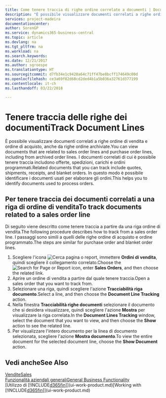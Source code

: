 ```yaml
---
title: Come tenere traccia di righe ordine correlate a documenti | Documenti Microsoft
description: "È possibile visualizzare documenti correlati a righe ordine di vendita e ordine di acquisto, anche da righe ordine archiviate. I documenti correlati di cui è possibile tenere traccia includono offerte, spedizioni, carichi e ordini programmati. In questo modo è possibile identificare i documenti usati per elaborare gli ordini."
services: project-madeira
documentationcenter: 
author: SorenGP
ms.service: dynamics365-business-central
ms.topic: article
ms.devlang: na
ms.tgt_pltfrm: na
ms.workload: na
ms.search.keywords: 
ms.date: 12/21/2017
ms.author: sgroespe
ms.translationtype: HT
ms.sourcegitcommit: d7fb34e1c9428a64c71ff47be8bcff174649c00d
ms.openlocfilehash: ce3a69f82d68cd2ded4b1a5b036a32761d377199
ms.contentlocale: it-ch
ms.lasthandoff: 03/22/2018

---
```

# <a name="track-document-lines"></a><span data-ttu-id="a817e-105">Tenere traccia delle righe dei documenti</span><span class="sxs-lookup"><span data-stu-id="a817e-105">Track Document Lines</span></span>
<span data-ttu-id="a817e-106">È possibile visualizzare documenti correlati a righe ordine di vendita e ordine di acquisto, anche da righe ordine archiviate.</span><span class="sxs-lookup"><span data-stu-id="a817e-106">You can view documents that are related to sales order lines and purchase order lines, including from archived order lines.</span></span> <span data-ttu-id="a817e-107">I documenti correlati di cui è possibile tenere traccia includono offerte, spedizioni, carichi e ordini programmati.</span><span class="sxs-lookup"><span data-stu-id="a817e-107">Related documents that you can track include quotes, shipments, receipts, and blanket orders.</span></span> <span data-ttu-id="a817e-108">In questo modo è possibile identificare i documenti usati per elaborare gli ordini.</span><span class="sxs-lookup"><span data-stu-id="a817e-108">This helps you to identify documents used to process orders.</span></span>  

## <a name="to-track-documents-related-to-a-sales-order-line"></a><span data-ttu-id="a817e-109">Per tenere traccia dei documenti correlati a una riga di ordine di vendita</span><span class="sxs-lookup"><span data-stu-id="a817e-109">To track documents related to a sales order line</span></span>
<span data-ttu-id="a817e-110">Di seguito viene descritto come tenere traccia a partire da una riga ordine di vendita.</span><span class="sxs-lookup"><span data-stu-id="a817e-110">The following procedure describes how to track from a sales order line.</span></span> <span data-ttu-id="a817e-111">I passaggi sono simili a quelli delle righe ordine di acquisto e ordine programmato.</span><span class="sxs-lookup"><span data-stu-id="a817e-111">The steps are similar for purchase order and blanket order lines.</span></span>

1.  <span data-ttu-id="a817e-112">Scegliere l'icona ![Cerca pagina o report](media/ui-search/search_small.png "icona Cerca pagina o report"), immettere **Ordini di vendita**, quindi scegliere il collegamento correlato.</span><span class="sxs-lookup"><span data-stu-id="a817e-112">Choose the ![Search for Page or Report](media/ui-search/search_small.png "Search for Page or Report icon") icon, enter **Sales Orders**, and then choose the related link.</span></span>  
2.  <span data-ttu-id="a817e-113">Aprire un ordine di vendita a partire dal quale tenere traccia.</span><span class="sxs-lookup"><span data-stu-id="a817e-113">Open a sales order that you want to track from.</span></span>  
3.  <span data-ttu-id="a817e-114">Selezionare una riga, quindi scegliere l'azione **Tracciabilità riga documento**.</span><span class="sxs-lookup"><span data-stu-id="a817e-114">Select a line, and then choose the **Document Line Tracking** action.</span></span>
4. <span data-ttu-id="a817e-115">Nella finestra **Tracciabilità righe documenti** selezionare il documento che si desidera visualizzare, quindi scegliere l'azione **Mostra** per visualizzare la riga correlata.</span><span class="sxs-lookup"><span data-stu-id="a817e-115">In the **Document Lines Tracking** window, select the document that you want to view, and then choose the **Show** action to see the related line.</span></span>
5. <span data-ttu-id="a817e-116">Per visualizzare l'intero documento per la linea di documento selezionata, scegliere l'azione **Mostra documento**.</span><span class="sxs-lookup"><span data-stu-id="a817e-116">To view the entire document for the selected document line, choose the **Show Document** action.</span></span>

## <a name="see-also"></a><span data-ttu-id="a817e-117">Vedi anche</span><span class="sxs-lookup"><span data-stu-id="a817e-117">See Also</span></span>
[<span data-ttu-id="a817e-118">Vendite</span><span class="sxs-lookup"><span data-stu-id="a817e-118">Sales</span></span>](sales-manage-sales.md)  
[<span data-ttu-id="a817e-119">Funzionalità aziendali generali</span><span class="sxs-lookup"><span data-stu-id="a817e-119">General Business Functionality</span></span>](ui-across-business-areas.md)  
<span data-ttu-id="a817e-120">[Utilizzo di [!INCLUDE[d365fin](includes/d365fin_md.md)]](ui-work-product.md)</span><span class="sxs-lookup"><span data-stu-id="a817e-120">[Working with [!INCLUDE[d365fin](includes/d365fin_md.md)]](ui-work-product.md)</span></span>

